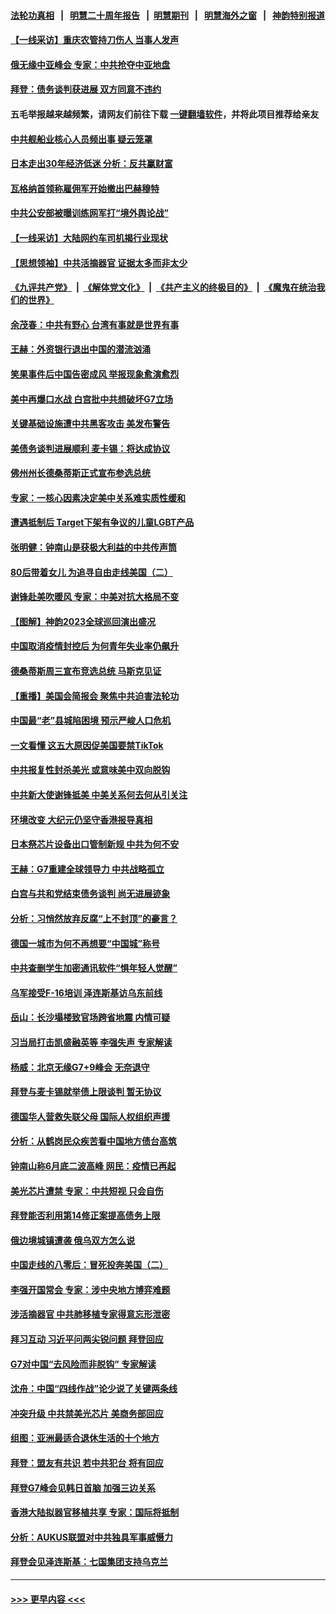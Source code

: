 #### [法轮功真相](https://github.com/gfw-breaker/truth/blob/master/README.md?t=0) &nbsp;&nbsp;|&nbsp;&nbsp; [明慧二十周年报告](https://github.com/gfw-breaker/mh-reports/blob/master/README.md?t=0) &nbsp;&nbsp;|&nbsp;&nbsp;[明慧期刊](https://github.com/gfw-breaker/mh-qikan) &nbsp;&nbsp;|&nbsp;&nbsp; [明慧海外之窗](https://github.com/gfw-breaker/mh-news/blob/master/README.md?t=0) &nbsp;&nbsp;|&nbsp;&nbsp; [神韵特别报道](https://github.com/gfw-breaker/mh-news/blob/master/shenyun.md?t=0)
#### [【一线采访】重庆农管持刀伤人 当事人发声](../pages/nf4514/n14003843.md?t=05261843) 
#### [俄无缘中亚峰会 专家：中共抢夺中亚地盘](../pages/nf4514/n14003774.md?t=05261843) 
#### [拜登：债务谈判获进展 双方同意不违约](../pages/nf4514/n14003944.md?t=05261843) 
#### 五毛举报越来越频繁，请网友们前往下载 [一键翻墙软件](https://github.com/gfw-breaker/ssr-accounts)，并将此项目推荐给亲友
#### [中共舰船业核心人员频出事 疑云笼罩](../pages/nf4514/n14003729.md?t=05261843) 
#### [日本走出30年经济低迷 分析：反共赢财富](../pages/nf4514/n14003724.md?t=05261843) 
#### [瓦格纳首领称雇佣军开始撤出巴赫穆特](../pages/nf4514/n14003844.md?t=05261843) 
#### [中共公安部被曝训练网军打“境外舆论战”](../pages/nf4514/n14003639.md?t=05261843) 
#### [【一线采访】大陆网约车司机揭行业现状](../pages/nf4514/n14003678.md?t=05261843) 
#### [【思想领袖】中共活摘器官 证据太多而非太少](../pages/nf4514/n13997738.md?t=05261843) 
#### [《九评共产党》](https://github.com/begood0513/9ping.md/blob/master/README.md) &nbsp;|&nbsp; [《解体党文化》](../../../../jtdwh.md/blob/master/README.md)  &nbsp;|&nbsp; [《共产主义的终极目的》](../../../../gczydzjmd.md/blob/master/README.md) &nbsp;|&nbsp; [《魔鬼在统治我们的世界》](../../../../mgztzwmdsj.md/blob/master/README.md) 
#### [余茂春：中共有野心 台湾有事就是世界有事](../pages/nf4514/n14003341.md?t=05261843) 
#### [王赫：外资银行退出中国的潜流汹涌](../pages/nf4514/n14003456.md?t=05261843) 
#### [笑果事件后中国告密成风 举报现象愈演愈烈](../pages/nf4514/n14003702.md?t=05261843) 
#### [美中再爆口水战 白宫批中共想破坏G7立场](../pages/nf4514/n14003380.md?t=05261843) 
#### [关键基础设施遭中共黑客攻击 美发布警告](../pages/nf4514/n14003389.md?t=05261843) 
#### [美债务谈判进展顺利 麦卡锡：将达成协议](../pages/nf4514/n14003231.md?t=05261843) 
#### [佛州州长德桑蒂斯正式宣布参选总统](../pages/nf4514/n14003383.md?t=05261843) 
#### [专家：一核心因素决定美中关系难实质性缓和](../pages/nf4514/n14003322.md?t=05261843) 
#### [遭遇抵制后 Target下架有争议的儿童LGBT产品](../pages/nf4514/n14003283.md?t=05261843) 
#### [张明健：钟南山是获极大利益的中共传声筒](../pages/nf4514/n14003265.md?t=05261843) 
#### [80后带着女儿 为追寻自由走线美国（二）](../pages/nf4514/n14002930.md?t=05261843) 
#### [谢锋赴美吹暖风 专家：中美对抗大格局不变](../pages/nf4514/n14003106.md?t=05261843) 
#### [【图解】神韵2023全球巡回演出盛况](../pages/nf4514/n14002549.md?t=05261843) 
#### [中国取消疫情封控后 为何青年失业率仍飙升](../pages/nf4514/n14003024.md?t=05261843) 
#### [德桑蒂斯周三宣布竞选总统 马斯克见证](../pages/nf4514/n14002652.md?t=05261843) 
#### [【重播】美国会简报会 聚焦中共迫害法轮功](../pages/nf4514/n14002932.md?t=05261843) 
#### [中国最“老”县城陷困境 预示严峻人口危机](../pages/nf4514/n14002870.md?t=05261843) 
#### [一文看懂 这五大原因促美国要禁TikTok](../pages/nf4514/n14002629.md?t=05261843) 
#### [中共报复性封杀美光 或意味美中双向脱钩](../pages/nf4514/n14002606.md?t=05261843) 
#### [中共新大使谢锋抵美 中美关系何去何从引关注](../pages/nf4514/n14002703.md?t=05261843) 
#### [环境改变 大纪元仍坚守香港报导真相](../pages/nf4514/n14002643.md?t=05261843) 
#### [日本祭芯片设备出口管制新规 中共为何不安](../pages/nf4514/n14002608.md?t=05261843) 
#### [王赫：G7重建全球领导力 中共战略孤立](../pages/nf4514/n14002330.md?t=05261843) 
#### [白宫与共和党结束债务谈判 尚无进展迹象](../pages/nf4514/n14002573.md?t=05261843) 
#### [分析：习悄然放弃反腐“上不封顶”的豪言？](../pages/nf4514/n14002374.md?t=05261843) 
#### [德国一城市为何不再想要“中国城”称号](../pages/nf4514/n14002451.md?t=05261843) 
#### [中共查删学生加密通讯软件“惧年轻人觉醒”](../pages/nf4514/n14001866.md?t=05261843) 
#### [乌军接受F-16培训 泽连斯基访乌东前线](../pages/nf4514/n14002565.md?t=05261843) 
#### [岳山：长沙塌楼致官场跨省地震 内情可疑](../pages/nf4514/n14002193.md?t=05261843) 
#### [习当局打击凯盛融英等 李强失声 专家解读](../pages/nf4514/n14002154.md?t=05261843) 
#### [杨威：北京无缘G7+9峰会 无奈退守](../pages/nf4514/n14002147.md?t=05261843) 
#### [拜登与麦卡锡就举债上限谈判 暂无协议](../pages/nf4514/n14002108.md?t=05261843) 
#### [德国华人营救失联父母 国际人权组织声援](../pages/nf4514/n14002019.md?t=05261843) 
#### [分析：从鹤岗民众疾苦看中国地方债台高筑](../pages/nf4514/n14002054.md?t=05261843) 
#### [钟南山称6月底二波高峰 网民：疫情已再起](../pages/nf4514/n14001802.md?t=05261843) 
#### [美光芯片遭禁 专家：中共短视 只会自伤](../pages/nf4514/n14002017.md?t=05261843) 
#### [拜登能否利用第14修正案提高债务上限](../pages/nf4514/n14001978.md?t=05261843) 
#### [俄边境城镇遭袭 俄乌双方怎么说](../pages/nf4514/n14001916.md?t=05261843) 
#### [中国走线的八零后：冒死投奔美国（二）](../pages/nf4514/n14000863.md?t=05261843) 
#### [李强开国常会 专家：涉中央地方博弈难题](../pages/nf4514/n14001656.md?t=05261843) 
#### [涉活摘器官 中共肺移植专家得意忘形泄密](../pages/nf4514/n14001686.md?t=05261843) 
#### [拜习互动 习近平问两尖锐问题 拜登回应](../pages/nf4514/n14001392.md?t=05261843) 
#### [G7对中国“去风险而非脱钩” 专家解读](../pages/nf4514/n14001658.md?t=05261843) 
#### [沈舟：中国“四线作战”论少说了关键两条线](../pages/nf4514/n14001366.md?t=05261843) 
#### [冲突升级 中共禁美光芯片 美商务部回应](../pages/nf4514/n14001387.md?t=05261843) 
#### [组图：亚洲最适合退休生活的十个地方](../pages/nf4514/n13995203.md?t=05261843) 
#### [拜登：盟友有共识 若中共犯台 将有回应](../pages/nf4514/n14001419.md?t=05261843) 
#### [拜登G7峰会见韩日首脑 加强三边关系](../pages/nf4514/n14001305.md?t=05261843) 
#### [香港大陆拟器官移植共享 专家：国际将抵制](../pages/nf4514/n14001065.md?t=05261843) 
#### [分析：AUKUS联盟对中共独具军事威慑力](../pages/nf4514/n13998385.md?t=05261843) 
#### [拜登会见泽连斯基：七国集团支持乌克兰](../pages/nf4514/n14001266.md?t=05261843) 

----
#### [ >>> 更早内容 <<< ](../indexes/nf4514-earlier.md)
